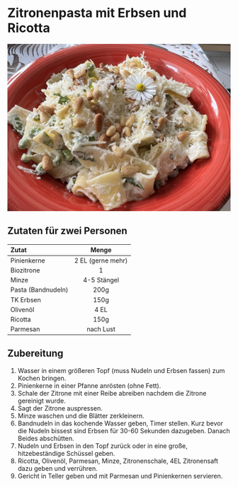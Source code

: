# Zitronenpasta mit Erbsen und Ricotta

![](bandnudeln-erbsen-ricotta.jpg)

## Zutaten für zwei Personen

|Zutat|Menge|
|:--|:-:|
|Pinienkerne|2 EL (gerne mehr)|
|Biozitrone|1|
|Minze|4-5 Stängel|
|Pasta (Bandnudeln)|200g|
|TK Erbsen|150g|
|Olivenöl|4 EL|
|Ricotta|150g|
|Parmesan|nach Lust|

## Zubereitung

1. Wasser in einem größeren Topf (muss Nudeln und Erbsen fassen) zum Kochen bringen. 
2. Pinienkerne in einer Pfanne anrösten (ohne Fett).
3. Schale der Zitrone mit einer Reibe abreiben nachdem die Zitrone gereinigt wurde. 
4. Sagt der Zitrone auspressen.
5. Minze waschen und die Blätter zerkleinern.
6. Bandnudeln in das kochende Wasser geben, Timer stellen. Kurz bevor die Nudeln bissest sind Erbsen für 30-60 Sekunden dazugeben. Danach Beides abschütten.
7. Nudeln und Erbsen in den Topf zurück oder in eine große, hitzebeständige Schüssel geben.
8. Ricotta, Olivenöl, Parmesan, Minze, Zitronenschale, 4EL Zitronensaft dazu geben und verrühren.
9. Gericht in Teller geben und mit Parmesan und Pinienkernen servieren.
